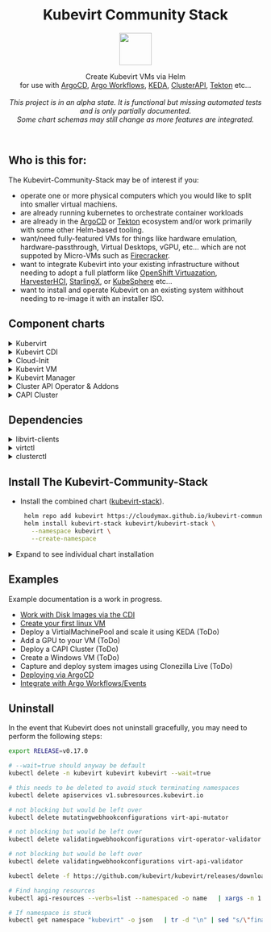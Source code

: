 <h1 align=center>
Kubevirt Community Stack
</h1>
<p align="center">
  <img width="64" src="https://avatars.githubusercontent.com/u/18700703?s=200&v=4">
</p>
<p align=center>
  Create Kubevirt VMs via Helm <br>
  for use with <a href="https://argoproj.github.io/cd/">ArgoCD</a>, <a href="https://argoproj.github.io/workflows/">Argo Workflows</a>, <a href="https://keda.sh/">KEDA</a>, <a href="https://cluster-api.sigs.k8s.io/">ClusterAPI</a>, <a href="https://github.com/kubevirt/kubevirt-tekton-tasks?tab=readme-ov-file">Tekton</a> etc...<br><br>
<i>This project is in an alpha state. It is functional but missing automated tests and is only partially documented.<br>
  Some chart schemas may still change as more features are integrated.</i>
  <br>
</p>
<br>

## Who is this for:

The Kubevirt-Community-Stack may be of interest if you:
- operate one or more physical computers which you would like to split into smaller virtual machiens.
- are already running kubernetes to orchestrate container workloads
- are already in the <a href="https://argoproj.github.io/cd/">ArgoCD</a> or <a href="https://github.com/kubevirt/kubevirt-tekton-tasks?tab=readme-ov-file">Tekton</a> ecosystem and/or work primarily with some other Helm-based tooling.
- want/need fully-featured VMs for things like hardware emulation, hardware-passthrough, Virtual Desktops, vGPU, etc... which are not suppoted by Micro-VMs such as <a href="https://firecracker-microvm.github.io/">Firecracker</a>.
- want to integrate Kubevirt into your existing infrastructure without needing to adopt a full platform like <a href="https://www.redhat.com/en/technologies/cloud-computing/openshift/virtualization">OpenShift Virtuazation</a>, <a href="https://harvesterhci.io/">HarvesterHCI</a>, <a href="https://www.starlingx.io/">StarlingX</a>, or <a href="">KubeSphere</a> etc...
- want to install and operate Kubevirt on an existing system withhout needing to re-image it with an installer ISO.

## Component charts

<details>
  <summary>Kubervirt</summary>
  <br>
  <a href="https://github.com/kubevirt/kubevirt">Kubevirt</a> is a Kubernetes Virtualization API and runtime which controls QEMU/KVM virtual machine instances and provides the CRDs that define them. It's distrubuted as a Kubernetes Operator which is install via the <a href="https://github.com/kubevirt/kubevort">kubevirt</a> chart.
  <br>
  <br>
</details>

<details>
  <summary>Kubevirt CDI</summary>
  <br>
  The <a href="https://github.com/kubevirt/containerized-data-importer">Containerized Data Importer</a> can pull virtual machine images, ISO files, and other types of bootable media from sources like S3, HTTP, or OCI images. This data is then written to PVCs which are mounted as disks. For examples of various ways to use the CDI, see the notes in <a href="https://github.com/small-hack/argocd-apps/blob/main/kubevirt/examples/disks/Disks.md">Argocd-Apps</a>
  <br>
  <br>
</details>

<details>
  <summary>Cloud-Init</summary>
  <br>
  The <a href="https://github.com/cloudymax/kubevirt-community-stack/tree/main/charts/cloud-init">Cloud-init helm chart</a> allows the user to define the specification of a linux-based vm's operating system as code. In addition to basec cloud-init functions, his chart provides some extra functionality via an initjob that makes cloud-init more GitOps friendly.
  <br>
  <br>
Additional Features:

  - Regex values using existing secrets or environmental variables via envsubst
  - Create random user passwords or use an existing secret
  - Download files from a URL
  - Base64 encode + gzip your `write_files` content
  - Populate Wireguard configuration values from an existsing secret
  - Track the total size of user-data and check file for valid syntax
  <br>
  <br>
</details>

<details>
  <summary>Kubevirt VM</summary>
  <br>
  The <a href="https://github.com/cloudymax/kubevirt-community-stack/tree/main/charts/kubevirt-vm">Kubevirt-VM Chart</a> allows a user to easily template a Kubevirt VirtualMachine or VirtualMachinePool and its associated resources sudch as Disks, DataVolumes, Horizontal Pod Autoscaler, Network Policies, Service, Ingres, Probes, and Cloud-init data (via bundled cloud-init subchart).
  <br>
  <br>
</details>

<details>
  <summary>Kubevirt Manager</summary>
  <br>
      This is a community-developed web-ui which allows users to create, manage, and interact with virtual machines running in Kubevirt. See their official docs at <a href="https://kubevirt-manager.io/">kubevirt-manager.io</a>
  <br>
  <br>

  <p align="center">
  <a href="https://github.com/cloudymax/kubevirt-community-stack/assets/84841307/eeb87969-4dd6-49ce-b25e-37404e05fa72">
      <img src="https://github.com/cloudymax/kubevirt-community-stack/assets/84841307/eeb87969-4dd6-49ce-b25e-37404e05fa72" alt="Screenshot showing the default page of Kubevirt-manager. The screen is devided into 2 sections. On the left, there is a vertical navigation tab with a grey background. The options in this bar are Dashboard, Virtual Machines, VM Pools, Auto Scaling, Nodes, Data Volumes, Instance Types, and Load Balancers.  On the right, there is a grid of blue rectangular icons each representing one of the option in the navigation tab, but with an icon and text representing metrics about that option." width=500>
  </a>
  </p>
  <br>
  <br>
</details>

<details>
  <summary>Cluster API Operator & Addons</summary>
  <br>
   <a href="https://cluster-api.sigs.k8s.io/">Cluster API</a> provides a standardised kubernetes-native interface for creating k8s clusters using a wide variety of providers. The combined chart can install the <a href="https://cluster-api-operator.sigs.k8s.io/">Cluster API Operator</a> as well as bootstrap the <a href="https://github.com/kubernetes-sigs/cluster-api-provider-kubevirt">Cluster API Kubevirt Provider</a> which allows creating k8s clusters from the CLI or as YAML using Kubevirt VMs. Cluster-api-provider-kubevirt also includes <a href="https://github.com/kubevirt/cloud-provider-kubevirt">cloud-provider-kubevirt</a> which enables the exposeure of LoadBalancer type services within tenant clusters to the host cluster. This negates the need for a dedicated loadbalancer such as <a href="https://metallb.io/">MetalLB</a> inside the tenant cluster.
  <br>
  <br>
See <a href="https://github.com/cloudymax/kubevirt-community-stack/blob/main/CAPI.md">CAPI.md</a> for a basic walkthrough of creating a CAPI-based tenant cluster.
  <br>
  <br>
</details>

<details>
  <summary>CAPI Cluster</summary>
  <br>
  The CAPI Cluster helm chart provides a way to create workload clusters using the Kubevirt infrastructure, Kubeadm Bootstrap + ControlPlane, and Helm providers.
  <br>
  <br>
</details>


## Dependencies

<details>
  <summary>libvirt-clients</summary><br>
This utility will audit a host machine and report what virtualisation capabilities are available

  - Installation
      ```bash
      sudo apt-get install -y libvirt-clients
      ```

  - Usage
      ```console
      $ virt-host-validate qemu
      QEMU: Checking for hardware virtualization          : PASS
      QEMU: Checking if device /dev/kvm exists            : PASS
      QEMU: Checking if device /dev/kvm is accessible     : PASS
      QEMU: Checking if device /dev/vhost-net exists      : PASS
      QEMU: Checking if device /dev/net/tun exists        : PASS
      ```
</details>

<details>
  <summary>virtctl</summary><br>
  virtctl is the command-line utility for managing Kubevirt resources. It can be installed as a standalone CLI or as a Kubectl plugin via krew.

  - Standalone
      ```bash
      export VERSION=v0.41.0
      wget https://github.com/kubevirt/kubevirt/releases/download/${VERSION}/virtctl-${VERSION}-linux-amd64
      ```

  - Plugin
      ```bash
      kubectl krew install virt
      ```
</details>

<details>
  <summary>clusterctl</summary><br>
  The clusterctl CLI tool handles the lifecycle of a Cluster API management cluster.

  ```bash
  curl -L https://github.com/kubernetes-sigs/cluster-api/releases/download/v1.7.2/clusterctl-linux-amd64 -o clusterctl
  sudo install -o root -g root -m 0755 clusterctl /usr/local/bin/clusterctl
  ```
</details>


##  Install The Kubevirt-Community-Stack

- Install the combined chart (<a href="https://github.com/cloudymax/kubevirt-charts/blob/main/charts/kubevirt-stack">kubevirt-stack</a>).
   ```bash
    helm repo add kubevirt https://cloudymax.github.io/kubevirt-community-stack
    helm install kubevirt-stack kubevirt/kubevirt-stack \
      --namespace kubevirt \
      --create-namespace
    ```

<details>
  <summary>Expand to see individual chart installation</summary>
<br>

- <a href="https://github.com/cloudymax/kubevirt-community-stack/blob/main/charts/kubevirt">kubevirt</a>: Installs the Kubevirt Operator.

    ```bash
    helm repo add kubevirt https://cloudymax.github.io/kubevirt-community-stack
    helm install kubevirt kubevirt/kubevirt \
      --namespace kubevirt \
      --create-namespace
    ```

- <a href="https://github.com/cloudymax/kubevirt-community-stack/blob/main/charts/cluster-api-operator">Cluster API Operator</a>: Installs the Cluster API Operator.

    ```bash
    Work in progress.
    ```

- <a href="https://github.com/cloudymax/kubevirt-community-stack/blob/main/charts/kubevirt-cdi">kubevirt-cdi</a>: Install the Containerized Data Importer.

    ```bash
    helm repo add kubevirt https://cloudymax.github.io/kubevirt-community-stack
    helm install kubevirt-cdi kubevirt/kubevirt-cdi \
      --namespace cdi \
      --create-namespace
    ```

- <a href="https://github.com/cloudymax/kubevirt-community-stack/blob/main/charts/kubevirt-manager">kubevirt-manager</a>: Deploy the Kubevirt-Manager UI

    ```bash
    # Customize your own values.yaml before deploying
    helm repo add kubevirt https://cloudymax.github.io/kubevirt-charts
    helm install kubevirt-manager kubevirt/kubevirt-manager \
      --fnamespace kubevirt-manager \
      --create-namespace
    ```
</details>

## Examples

Example documentation is a work in progress.

- [Work with Disk Images via the CDI](https://github.com/cloudymax/kubevirt-community-stack/tree/main/examples/disks)
- [Create your first linux VM](https://github.com/cloudymax/kubevirt-community-stack/blob/main/examples/basic-vm-example.md)
- Deploy a VirtialMachinePool and scale it using KEDA (ToDo)
- Add a GPU to your VM (ToDo)
- Deploy a CAPI Cluster (ToDo)
- Create a Windows VM (ToDo)
- Capture and deploy system images using Clonezilla Live (ToDo)
- [Deploying via ArgoCD](https://github.com/cloudymax/kubevirt-community-stack/tree/main/examples/argocd)
- [Integrate with Argo Workflows/Events](https://github.com/cloudymax/kubevirt-community-stack/tree/main/examples/argo-workflows)

## Uninstall

In the event that Kubevirt does not uninstall gracefully, you may need to perform the following steps:

```bash
export RELEASE=v0.17.0

# --wait=true should anyway be default
kubectl delete -n kubevirt kubevirt kubevirt --wait=true

# this needs to be deleted to avoid stuck terminating namespaces
kubectl delete apiservices v1.subresources.kubevirt.io

# not blocking but would be left over
kubectl delete mutatingwebhookconfigurations virt-api-mutator

# not blocking but would be left over
kubectl delete validatingwebhookconfigurations virt-operator-validator

# not blocking but would be left over
kubectl delete validatingwebhookconfigurations virt-api-validator

kubectl delete -f https://github.com/kubevirt/kubevirt/releases/download/${RELEASE}/kubevirt-operator.yaml --wait=false

# Find hanging resources
kubectl api-resources --verbs=list --namespaced -o name   | xargs -n 1 kubectl get --show-kind --ignore-not-found -n kubevirt

# If namespace is stuck
kubectl get namespace "kubevirt" -o json   | tr -d "\n" | sed "s/\"finalizers\": \[[^]]\+\]/\"finalizers\": []/"   | kubectl replace --raw /api/v1/namespaces/kubevirt/finalize -f -
```

